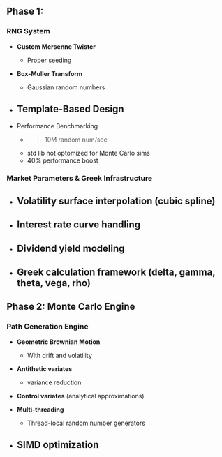 ## Phase 1:

### RNG System
- **Custom Mersenne Twister**
    - Proper seeding

- **Box-Muller Transform**
    - Gaussian random numbers

- **Template-Based Design**
    - 

- Performance Benchmarking
    - >10M random num/sec
    - std lib not optomized for Monte Carlo sims
    - 40% performance boost

### Market Parameters & Greek Infrastructure
- **Volatility surface interpolation** (cubic spline)
    - 

- **Interest rate curve handling**
    - 

- **Dividend yield modeling**
    - 

- **Greek calculation framework** (delta, gamma, theta, vega, rho)
    - 


## Phase 2: Monte Carlo Engine

### Path Generation Engine
- **Geometric Brownian Motion**
    - With drift and volatility

- **Antithetic variates**
    - variance reduction

- **Control variates** (analytical approximations)

- **Multi-threading**
    - Thread-local random number generators

- **SIMD optimization**
    - 